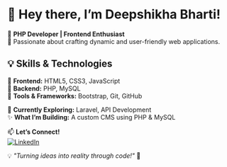 # 👋 Hey there, I’m Deepshikha Bharti!  

🚀 **PHP Developer | Frontend Enthusiast**  
🎨 Passionate about crafting dynamic and user-friendly web applications.  

## 💡 Skills & Technologies  
🔹 **Frontend:** HTML5, CSS3, JavaScript   
🔹 **Backend:** PHP, MySQL  
🔹 **Tools & Frameworks:** Bootstrap, Git, GitHub  

🌱 **Currently Exploring:** Laravel, API Development  
✨ **What I’m Building:** A custom CMS using PHP & MySQL  

📫 **Let’s Connect!**  
[![LinkedIn](https://img.shields.io/badge/LinkedIn-Connect-blue?style=flat&logo=linkedin)](https://www.linkedin.com/in/deepshikha-bharti-399b97227/)  

💡 *"Turning ideas into reality through code!"* 🚀  
